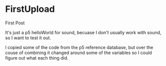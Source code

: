 # FirstUpload
First Post

It's just a p5 helloWorld for sound, becuase I don't usually work with sound, so I want to test it out.

I copied some of the code from the p5 reference database, but over the couse of combining it changed around some of the variables so I could figure out what each thing did.
